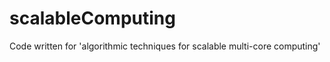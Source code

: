 scalableComputing
=================

Code written for 'algorithmic techniques for scalable multi-core computing'

